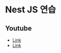 # Nest JS 연습

## Youtube
- [Link](https://youtu.be/xzu3QXwo1BU?si=cctTbvydT2kvYgBB)
- [Link](https://www.youtube.com/watch?v=CSfZmyzQAG8)